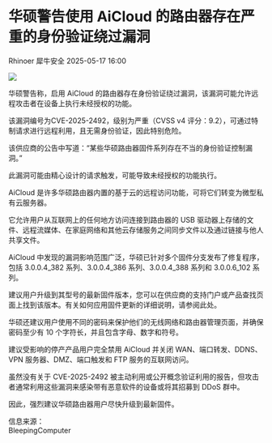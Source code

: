 #  华硕警告使用 AiCloud 的路由器存在严重的身份验证绕过漏洞   
Rhinoer  犀牛安全   2025-05-17 16:00  
  
![](https://mmbiz.qpic.cn/mmbiz_png/qvpgicaewUBkQ5YJHoFGVzHoiaXZ3e8hBq3C0AbCajsGzf9Kj1lAqoP6VMGRMCeA6D23wibp9uLBIusvh334p7s1w/640?wx_fmt=png&from=appmsg "")  
  
华硕警告称，启用 AiCloud 的路由器存在身份验证绕过漏洞，该漏洞可能允许远程攻击者在设备上执行未经授权的功能。  
  
该漏洞编号为CVE-2025-2492，级别为严重（CVSS v4 评分：9.2），可通过特制请求进行远程利用，且无需身份验证，因此特别危险。  
  
该供应商的公告中写道：“某些华硕路由器固件系列存在不当的身份验证控制漏洞。”  
  
此漏洞可能由精心设计的请求触发，可能导致未经授权的功能执行。  
  
AiCloud 是许多华硕路由器内置的基于云的远程访问功能，可将它们转变为微型私有云服务器。  
  
它允许用户从互联网上的任何地方访问连接到路由器的 USB 驱动器上存储的文件、远程流媒体、在家庭网络和其他云存储服务之间同步文件以及通过链接与他人共享文件。  
  
AiCloud 中发现的漏洞影响范围广泛，华硕已针对多个固件分支发布了修复程序，包括 3.0.0.4_382 系列、3.0.0.4_386 系列、3.0.0.4_388 系列和 3.0.0.6_102 系列。  
  
建议用户升级到其型号的最新固件版本，您可以在供应商的支持门户或产品查找页面上找到该版本。有关如何应用固件更新的详细说明，请参阅此处。  
  
华硕还建议用户使用不同的密码来保护他们的无线网络和路由器管理页面，并确保密码至少有 10 个字符长，并且包含字母、数字和符号。  
  
建议受影响的停产产品用户完全禁用 AiCloud 并关闭 WAN、端口转发、DDNS、VPN 服务器、DMZ、端口触发和 FTP 服务的互联网访问。  
  
虽然没有关于 CVE-2025-2492 被主动利用或公开概念验证利用的报告，但攻击者通常利用这些漏洞来感染带有恶意软件的设备或将其招募到 DDoS 群中。  
  
因此，强烈建议华硕路由器用户尽快升级到最新固件。  
  
  
信息来源：  
BleepingComputer  
  
